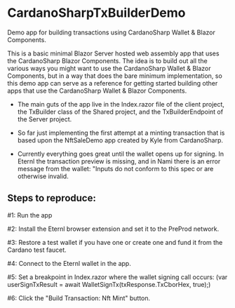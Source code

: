 # CardanoSharpTxBuilderDemo
Demo app for building transactions using CardanoSharp Wallet &amp; Blazor Components.

This is a basic minimal Blazor Server hosted web assembly app that uses the CardanoSharp Blazor Components. 
The idea is to build out all the various ways you might want to use the CardanoSharp Wallet & Blazor Components, but in a way that does the bare minimum implementation, so this demo app can serve as a reference for getting started building other apps that use the CardanoSharp Wallet & Blazor Components.

- The main guts of the app live in the Index.razor file of the client project, the TxBuilder class of the Shared project, and the TxBuilderEndpoint of the Server project.

- So far just implementing the first attempt at a minting transaction that is based upon the NftSaleDemo app created by Kyle from CardanoSharp.

 - Currently everything goes great until the wallet opens up for signing. In Eternl the transaction preview is missing, and in Nami there is an error message from the wallet: "Inputs do not conform to this spec or are otherwise invalid.

Steps to reproduce:
---------------------
#1: Run the app

#2: Install the Eternl browser extension and set it to the PreProd network.

#3: Restore a test wallet if you have one or create one and fund it from the Cardano test faucet.

#4: Connect to the Eternl wallet in the app.

#5: Set a breakpoint in Index.razor where the wallet signing call occurs: (var userSignTxResult = await WalletSignTx(txResponse.TxCborHex, true);)

#6: Click the "Build Transaction: Nft Mint" button.
